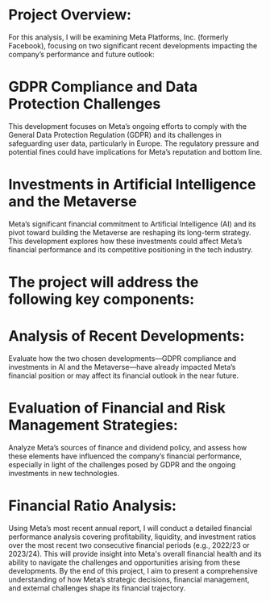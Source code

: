 # Project Overview:

For this analysis, I will be examining Meta Platforms, Inc. (formerly Facebook), focusing on two significant recent developments impacting the company’s performance and future outlook:

# GDPR Compliance and Data Protection Challenges
This development focuses on Meta’s ongoing efforts to comply with the General Data Protection Regulation (GDPR) and its challenges in safeguarding user data, particularly in Europe. The regulatory pressure and potential fines could have implications for Meta’s reputation and bottom line.
# Investments in Artificial Intelligence and the Metaverse
Meta’s significant financial commitment to Artificial Intelligence (AI) and its pivot toward building the Metaverse are reshaping its long-term strategy. This development explores how these investments could affect Meta’s financial performance and its competitive positioning in the tech industry.

# The project will address the following key components:

# Analysis of Recent Developments:
Evaluate how the two chosen developments—GDPR compliance and investments in AI and the Metaverse—have already impacted Meta’s financial position or may affect its financial outlook in the near future.
# Evaluation of Financial and Risk Management Strategies:
Analyze Meta’s sources of finance and dividend policy, and assess how these elements have influenced the company’s financial performance, especially in light of the challenges posed by GDPR and the ongoing investments in new technologies.
# Financial Ratio Analysis: 
Using Meta’s most recent annual report, I will conduct a detailed financial performance analysis covering profitability, liquidity, and investment ratios over the most recent two consecutive financial periods (e.g., 2022/23 or 2023/24). This will provide insight into Meta's overall financial health and its ability to navigate the challenges and opportunities arising from these developments.
By the end of this project, I aim to present a comprehensive understanding of how Meta’s strategic decisions, financial management, and external challenges shape its financial trajectory.
